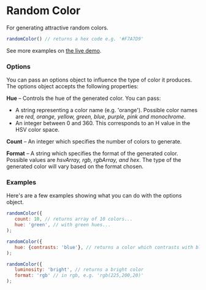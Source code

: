 # Random Color

For generating attractive random colors. 

```javascript
randomColor() // returns a hex code e.g. '#F7A7D9'
```

See more examples on [the live demo](http://davidmerfield.github.io/random-color/).

### Options

You can pass an options object to influence the type of color it produces. The options object accepts the following properties:

**Hue** – Controls the hue of the generated color. You can pass:
- A string representing a color name (e.g. 'orange'). Possible color names are *red, orange, yellow, green, blue, purple, pink and monochrome*. 
- An integer between 0 and 360. This corresponds to an H value in the HSV color space. 


**Count** – An integer which specifies the number of colors to generate.

**Format** – A string which specifies the format of the generated color. Possible values are *hsvArray, rgb, rgbArray, and hex*. The type of the generated color will vary based on the format chosen.
 
### Examples

Here's are a few examples showing what you can do with the options object. 

```javascript
randomColor({
   count: 10, // returns array of 10 colors...
   hue: 'green', // with green hues...
);

randomColor({
   hue: {contrasts: 'blue'}, // returns a color which contrasts with blue
);

randomColor({
   luminosity: 'bright', // returns a bright color
   format: 'rgb' // in rgb, e.g. 'rgb(225,200,20)'
);

```

